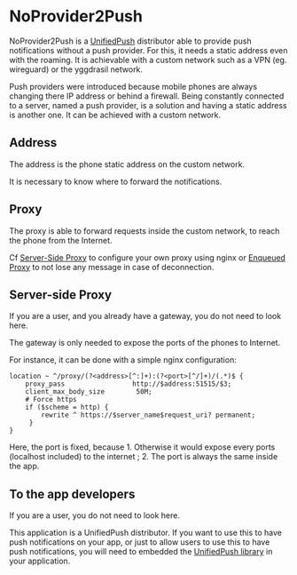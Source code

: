 # NoProvider2Push

NoProvider2Push is a [UnifiedPush](https://github.com/UnifiedPush) distributor able to provide push notifications without a push provider. For this, it needs a static address even with the roaming. It is achievable with a custom network such as a VPN (eg. wireguard) or the yggdrasil network.

Push providers were introduced because mobile phones are always changing there IP address or behind a firewall. Being constantly connected to a server, named a push provider, is a solution and having a static address is another one. It can be achieved with a custom network.

## Address

The address is the phone static address on the custom network. 

It is necessary to know where to forward the notifications.

## Proxy

The proxy is able to forward requests inside the custom network, to reach the phone from the Internet.

Cf [Server-Side Proxy](#server-side-proxy) to configure your own proxy using nginx or [Enqueued Proxy](https://github.com/NoProvider2Push/enqueued-proxy) to not lose any message in case of deconnection.

## Server-side Proxy

If you are a user, and you already have a gateway, you do not need to look here. 

The gateway is only needed to expose the ports of the phones to Internet.

For instance, it can be done with a simple nginx configuration:

```
location ~ ^/proxy/(?<address>[^:]+):(?<port>[^/]+)/(.*)$ {
    proxy_pass                 http://$address:51515/$3;
    client_max_body_size        50M;
    # Force https
    if ($scheme = http) {
        rewrite ^ https://$server_name$request_uri? permanent;
     }
}
```

Here, the port is fixed, because 1. Otherwise it would expose every ports (localhost included) to the internet ; 2. The port is always the same inside the app.

## To the app developers

If you are a user, you do not need to look here.

This application is a UnifiedPush distributor. If you want to use this to have push notifications on your app, or just to allow users to use this to have push notifications, you will need to embedded the [UnifiedPush library](https://github.com/UnifiedPush/UP-lib) in your application.
